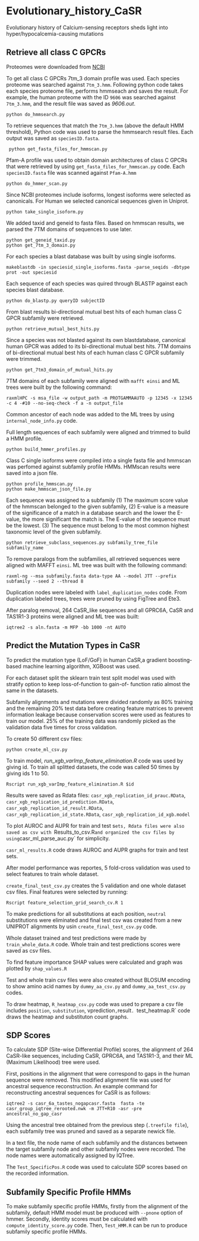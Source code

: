 # Evolutionary_history_CaSR
Evolutionary history of Calcium-sensing receptors sheds light into hyper/hypocalcemia-causing mutations
## Retrieve all class C GPCRs

Proteomes were downloaded from [NCBI](https://ftp.ncbi.nlm.nih.gov/genomes/archive/old_refseq/)


To get all class C GPCRs 7tm_3 domain profile was used. Each species proteome was searched against `7tm_3.hmm`. Following python code takes each species proteome file, performs hmmseach and saves the result. For example, the human proteome with the ID `9606` was searched against `7tm_3.hmm`, and the result file was saved as *9606.out*.
 ```
 python do_hmmsearch.py
 
 ```
 To retrieve sequences that match the `7tm_3.hmm` (above the default HMM threshold), Python code was used to parse the hmmsearch result files. Each output was saved as `speciesID.fasta`.
 
 ```
  python get_fasta_files_for_hmmscan.py 
 ```

Pfam-A profile was used to obtain domain architectures of class C GPCRs that were retrieved by using `get_fasta_files_for_hmmscan.py` code. Each `speciesID.fasta` file was scanned against `Pfam-A.hmm`

 ```
 python do_hmmer_scan.py
 ```

Since NCBI proteomes include isoforms, longest isoforms were selected as canonicals. For Human we selected canonical sequences given in Uniprot. 

 ```
 python take_single_isoform.py
 ```
 
We added taxid and geneid to fasta files. Based on hmmscan results, we parsed the 7TM domains of sequences to use later.

```
python get_geneid_taxid.py
python get_7tm_3_domain.py
 ```
For each species a blast database was built by using single isoforms.

 ```
makeblastdb -in speciesid_single_isoforms.fasta -parse_seqids -dbtype prot -out speciesid
 ```
 
Each sequence of each species was quired through BLASTP against each species blast database. 

 ```
python do_blastp.py queryID subjectID
 ```
From blast results bi-directional mutual best hits of each human class C GPCR subfamily were retrieved.

 ```
python retrieve_mutual_best_hits.py
 ```
 
Since a species was not blasted against its own blastdatabase, canonical human GPCR was added to its bi-directional mutual best hits. 7TM domains of bi-directional mutual best hits of each human class C GPCR subfamily were trimmed.
 ```
python get_7tm3_domain_of_mutual_hits.py
 ```
7TM domains of each subfamily were aligned with `mafft einsi` and ML trees were built by the following command:
 ```
raxmlHPC -s msa_file -w output_path -m PROTGAMMAAUTO -p 12345 -x 12345 -c 4 -#10 --no-seq-check -f a -n output_file 
 ```
Common ancestor of each node was added to the ML trees by using `internal_node_info.py` code.

Full length sequences of each subfamily were aligned and trimmed to build a HMM profile. 
 ```
python build_hmmer_profiles.py
 ```
Class C single isoforms were compiled into a single fasta file and hmmscan was perfomed against subfamily profile HMMs. HMMscan results were saved into a json file.
 ```
python profile_hmmscan.py
python make_hmmscan_json_file.py

 ```
 
Each sequence was assigned to a subfamily (1) The maximum score value of the hmmscan belonged to the given subfamily, (2) E-value is a measure of the significance of a match in a database search and the lower the E-value, the more significant the match is. The E-value of the sequence must be the lowest. (3) The sequence must belong to the most common highest taxonomic level of the given subfamily. 


```
python retrieve_subclass_sequences.py subfamily_tree_file subfamily_name
```

To remove paralogs from the subfamilies, all retrieved sequences were aligned with MAFFT `einsi`. ML tree was built with the following command:
```
raxml-ng --msa subfamily.fasta data-type AA --model JTT --prefix subfamily --seed 2 --thread 8
```

Duplication nodes were labeled with `label_duplication_nodes` code. From duplication  labeled trees, trees were pruned by using FigTree and Ete3. 

After paralog removal,  264 CaSR_like sequences and all GPRC6A, CaSR and TAS1R1-3 proteins were aligned and ML tree was built:

```
iqtree2 -s aln.fasta -m MFP -bb 1000 -nt AUTO
```

## Predict the Mutation Types in CaSR 
To predict the mutation type (LoF/GoF) in human CaSR,a gradient boosting- based machine learning algorithm, XGBoost was used.

For each dataset split the sklearn train test split model was used with stratify option to keep loss-of-function to gain-of- function ratio almost the same in the datasets.

Subfamily alignments and mutations were divided randomly as 80% training and the remaining 20% test data before creating feature matrices to prevent information leakage because conservation scores were used as features to train our model. 25% of the training data was randomly picked as the validation data five times for cross validation. 

To create 50 different csv files:

```
python create_ml_csv.py 
```

To train model, *run_xgb_varImp_feature_elimination.R* code was used by giving id. To train all splitted datasets, the code was called 50 times by giving ids 1 to 50.  

```
Rscript run_xgb_varImp_feature_elimination.R $id 
```

Results were saved as Rdata files: `casr_xgb_replication_id_prauc.RData`, `casr_xgb_replication_id_prediction.RData`, `casr_xgb_replication_id_result.RData`, `casr_xgb_replication_id_state.RData`, `casr_xgb_replication_id_xgb.model` 

To plot AUROC and AUPR for train and test s`ets, Rdata files were also saved as csv with `Results_to_csv.R` and organized the csv files by using `casr_ml_parse_auc.py` for simplicity.

`casr_ml_results.R` code draws AUROC and AUPR graphs for train and test sets.

After model performance was reportes, 5 fold-cross validation was used to select features to train whole dataset.

`create_final_test_csv.py` creates the 5 validation and one whole dataset csv files. Final features were selected by running:
```
Rscript feature_selection_grid_search_cv.R 1
```

To make predictions for all substitutions at each position, `neutral` substitutions were eliminated and final test csv was created from a new UNIPROT alignments by usin `create_final_test_csv.py` code. 

Whole dataset trained and test predictions were made by `train_whole_data.R` code. Whole train and test predictions scores were saved as csv files.

To find feature importance SHAP values were calculated and graph was plotted by `shap_values.R`

Test and whole train csv files were also created without BLOSUM encoding to show amino acid names by `dummy_aa_csv.py` and `dummy_aa_test_csv.py` codes.

To draw heatmap, `R_heatmap_csv.py` code was used to prepare a csv file includes `position`, `substitution`, vprediction`,`result`. `test_heatmap.R` code draws the heatmap and substituton count graphs. 



## SDP Scores

To calculate SDP (Site-wise Differential Profile) scores, the alignment of 264 CaSR-like sequences, including CaSR, GPRC6A, and TAS1R1-3, and their ML (Maximum Likelihood) tree were used.

First, positions in the alignment that were correspond to gaps in the human sequence were removed. This modified alignment file was used for ancestral sequence reconstruction. An example command for reconstructing ancestral sequences for CaSR is as follows:

```
iqtree2 -s casr_6a_tastes_nogapcasr.fasta  fasta -te casr_group_iqtree_rerooted.nwk -m JTT+R10 -asr -pre ancestral_no_gap_casr
```

Using the ancestral tree obtained from the previous step (`.treefile file`), each subfamily tree was pruned and saved as a separate newick file.

In a text file, the node name of each subfamily and the distances between the target subfamily node and other subfamily nodes were recorded. The node names were automatically assigned by IQTree.

The `Test_SpecificPos.R` code was used to calculate SDP scores based on the recorded information.


## Subfamily Specific Profile HMMs

To make subfamily specific profile HMMs, firstly from the alignment of the subfamily, default HMM model must be produced with `--pnone` option of hmmer. Secondly, identity scores must be calculated with `compute_identity_score.py` code. Then, `Test_HMM.R` can be run to produce subfamily specific profile HMMs.

